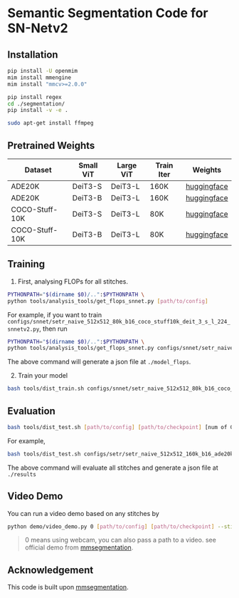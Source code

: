 # Semantic Segmentation Code for SN-Netv2

## Installation

```bash
pip install -U openmim
mim install mmengine
mim install "mmcv>=2.0.0"

pip install regex
cd ./segmentation/
pip install -v -e .

sudo apt-get install ffmpeg
```





## Pretrained Weights

| Dataset        | Small ViT | Large ViT | Train Iter | Weights                                                      |
| -------------- | --------- | --------- | ---------- | ------------------------------------------------------------ |
| ADE20K         | DeiT3-S   | DeiT3-L   | 160K       | [huggingface](https://huggingface.co/ziplab/snnetv2_deit3_s_l_224_ade20k_setr_naive/blob/main/setr_naive_512x512_160k_b16_ade20k_snnetv2_deit3_s_l_lora_16_iter_160000.pth) |
| ADE20K         | DeiT3-B   | DeiT3-L   | 160K       | [huggingface](https://huggingface.co/ziplab/snnetv2_deit3_b_l_224_ade20k_setr_naive/blob/main/setr_naive_512x512_160k_b16_ade20k_snnetv2_deit3_b_l_lora_4_iter_160000.pth) |
| COCO-Stuff-10K | DeiT3-S   | DeiT3-L   | 80K        | [huggingface](https://huggingface.co/ziplab/snnetv2_deit3_s_l_224_coco_stuff_10k_setr_naive/blob/main/setr_naive_512x512_80k_b16_coco_stuff10k_deit_3_s_l_224_snnetv2_lora_r_16_iter_80000.pth) |
| COCO-Stuff-10K | DeiT3-B   | DeiT3-L   | 80K        | [huggingface](https://huggingface.co/ziplab/snnetv2_deit3_b_l_224_coco_stuff_10k_setr_naive/blob/main/setr_naive_512x512_80k_b16_coco_stuff10k_deit_3_b_l_224_snnetv2_lora_r_4_iter_80000.pth) |



## Training

1. First, analysing FLOPs for all stitches.

```bash
PYTHONPATH="$(dirname $0)/..":$PYTHONPATH \
python tools/analysis_tools/get_flops_snnet.py [path/to/config]
```

For example, if you want to train `configs/snnet/setr_naive_512x512_80k_b16_coco_stuff10k_deit_3_s_l_224_snnetv2.py`, then run

```bash
PYTHONPATH="$(dirname $0)/..":$PYTHONPATH \
python tools/analysis_tools/get_flops_snnet.py configs/snnet/setr_naive_512x512_80k_b16_coco_stuff10k_deit_3_s_l_224_snnetv2.py
```

The above command will generate a json file at `./model_flops`.



2. Train your model

```bash
bash tools/dist_train.sh configs/snnet/setr_naive_512x512_80k_b16_coco_stuff10k_deit_3_s_l_224_snnetv2.py 8 --no-validate
```



## Evaluation

```bash
bash tools/dist_test.sh [path/to/config] [path/to/checkpoint] [num of GPUs]
```

For example,

```bash
bash tools/dist_test.sh configs/setr/setr_naive_512x512_160k_b16_ade20k_deit_3_s_l_224_snnetv2.py setr_naive_512x512_160k_b16_ade20k_snnetv2_deit3_s_l_lora_16_iter_160000.pth 1

```

The above command will evaluate all stitches and generate a json file at `./results`



## Video Demo

You can run a video demo based on any stitches by

```bash
python demo/video_demo.py 0 [path/to/config] [path/to/checkpoint] --stitch-id 0 --show 
```

> 0 means using webcam, you can also pass a path to a video. see official demo from [mmsegmentation](https://github.com/open-mmlab/mmsegmentation/blob/main/demo/video_demo.py).



## Acknowledgement

This code is built upon [mmsegmentation](https://github.com/open-mmlab/mmsegmentation).
